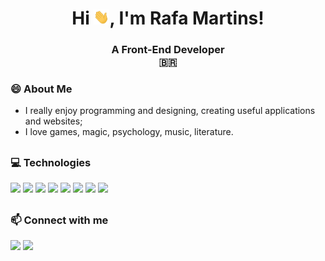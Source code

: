 <div align="center">
  <h1>Hi <img src="https://raw.githubusercontent.com/ABSphreak/ABSphreak/master/gifs/Hi.gif" alt="Hand waving emoji" width="25px">, I'm Rafa Martins!</h1>

  <h3>A Front-End Developer<br>🇧🇷</h3>
</div>

### 😄 About Me 
- I really enjoy programming and designing, creating useful applications and websites; 
- I love games, magic, psychology, music, literature.

##

### 💻 Technologies
<div>
  <img src="https://cdn.jsdelivr.net/gh/devicons/devicon/icons/html5/html5-original.svg" width="40px"/> 
  <img src="https://cdn.jsdelivr.net/gh/devicons/devicon/icons/css3/css3-original.svg" width="40px"/>
  <img src="https://cdn.jsdelivr.net/gh/devicons/devicon/icons/sass/sass-original.svg" width="40px"/>
  <img src="https://cdn.jsdelivr.net/gh/devicons/devicon/icons/javascript/javascript-original.svg" width="40px"/>
  <img src="https://cdn.jsdelivr.net/gh/devicons/devicon/icons/typescript/typescript-original.svg" width="40px"/>
  <img src="https://cdn.jsdelivr.net/gh/devicons/devicon/icons/react/react-original.svg" width="40px"/>
  <img src="https://cdn.jsdelivr.net/gh/devicons/devicon/icons/git/git-original.svg" width="40px"/>
  <img src="https://cdn.jsdelivr.net/gh/devicons/devicon/icons/github/github-original.svg" width="40px"/>
</div>

##

### 📫 Connect with me
<a href="https://www.linkedin.com/in/rafael-martins-4221ab1b0/" target="_blank"><img src="https://cdn.jsdelivr.net/gh/devicons/devicon/icons/linkedin/linkedin-original.svg" width="40px"/></a>
<a href="https://twitter.com/devRafaMartins" target="_blank"><img src="https://cdn.jsdelivr.net/gh/devicons/devicon/icons/twitter/twitter-original.svg" width="40px"/></a>
